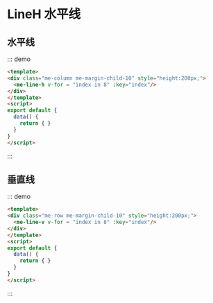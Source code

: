 # LineH 水平线

## 水平线

::: demo 
```html
<template>
<div class="me-column me-margin-child-10" style="height:200px;">
  <me-line-h v-for = "index in 8" :key="index"/>
</div>
</template>
<script>
export default {
  data() {
    return { }
  }
}
</script>
```
:::


## 垂直线

::: demo 
```html
<template>
<div class="me-row me-margin-child-10" style="height:200px;">
  <me-line-v v-for = "index in 8" :key="index"/>
</div>
</template>
<script>
export default {
  data() {
    return { }
  }
}
</script>
```
:::